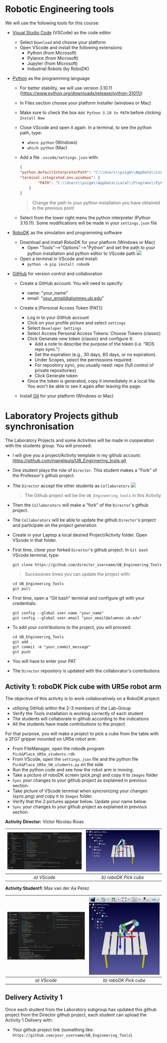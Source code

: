 # Robotic Engineering tools

We will use the following tools for this course:
- [Visual Studio Code](https://code.visualstudio.com/) (VSCode) as the code editor
    - Select `Download` and choose your platform
    - Open VScode and install the following extensions:
        - Python (from Microsoft)
        - Pylance (from Microsoft)
        - Jupyter (from Microsoft)
        - Industrial Robots (by RoboDK)
- [Python](https://www.python.org/) as the programming language
    - For better stability, we will use version 3.10.11 (https://www.python.org/downloads/release/python-31011/)
    - In Files section choose your platform installer (windows or Mac)
    - Make sure to check the box `Add Python 3.10 to PATH` before clicking `Install Now`
    - Close VScode and open it again. In a terminal, to see the python path, type:
        - `where python` (Windows)
        - `which python` (Mac)
    - Add a file `.vscode/settings.json` with:
        ````json
        {
        "python.defaultInterpreterPath": "C:\\Users\\puigm\\AppData\\Local\\Programs\\Python\\Python310\\python.exe",
        "terminal.integrated.env.windows": {
                "PATH": "C:\\Users\\puigm\\AppData\\Local\\Programs\\Python\\Python310\\;${env:PATH}"
            }
        }
        ````
        > Change the path to your python installation you have obtained in the previous point

    - Select from the lower right menu the python interpreter (Python 3.10.11). Some modifications will be made in your `settings.json` file
- [RoboDK](https://robodk.com/) as the simulation and programming software
    - Download and install RoboDK for your platform (Windows or Mac)
        - Open "Tools"-->"Options"-->"Python" and set the path to your python installation and python editor to VScode path
        ![](./Images/robodk_python_options.png)
    - Open a terminal in VScode and install:
        - `python -m pip install robodk`

- [GitHub](https://github.com/) for version control and collaboration
    - Create a GitHub account. You will need to specify:
        - name: "your_name"
        - email: "your_email@alumnes.ub.edu"
    - Create a [Personal Access Token (PAT)]:
        - Log in to your GitHub account
        - Click on your profile picture and select `settings`
        - Select `Developer Settings`
        - Select Access Personal Access Tokens: Choose Tokens (classic)
        - Click Generate new token (classic) and configure it:
            - Add a note to describe the purpose of the token (i.e. "ROS repo sync.")
            - Set the expiration (e.g., 30 days, 60 days, or no expiration).
            - Under Scopes, select the permissions required:
            - For repository sync, you usually need: repo (full control of private repositories)
            - Click Generate token
        - Once the token is generated, copy it immediately in a local file. You won't be able to see it again after leaving the page.

    - Install [Git](https://git-scm.com/downloads) for your platform (Windows or Mac)

# Laboratory Projects github synchronisation

The Laboratory Projects and some Activities will be made in cooperation with the students group. You will proceed:

- I will give you a project/Activity template in my github account: https://github.com/manelpuig/UB_Enginnering_tools.git
- One student plays the role of `Director`. This student makes a "Fork" of the Professor's github project.
- The `Director` accept the other students as `Collaborators`
![](./Images/github_collaborators.png)
  > The Github project will be the `UB_Engineering_tools` in this Activity

- Then the `Collaborators` will make a "fork" of the `Director`'s github project.
- The `Collaborators` will be able to update the github `Director`'s project and participate on the project generation
- Create in your Laptop a local desired Project/Activity folder. Open VScode in that folder.
- First time, clone your forked `Director`'s github project. In `Git bash` VScode terminal, type:
  ```shell
  git clone https://github.com/director_username/UB_Engineering_Tools
  ```
  >Successives times you can update the project with:
  ```shell
  cd UB_Engineering_Tools
  git pull
  ```
- First time, open a "Git bash" terminal and configure git with your credentials:
    ```git
    git config --global user.name "your_name"
    git config --global user.email "your_email@alumnes.ub.edu"
    ```
- To add your contributions to the project, you will proceed:
    ````shell
    cd UB_Engineering_Tools
    git add .
    git commit -m "your_commit_message"
    git push
    ````
- You will have to enter your PAT
- The `Director` repository is updated with the collaborator's contributions

## Activity 1: roboDK Pick cube with UR5e robot arm

The objective of this activity is to work collaboratively on a RoboDK project:
- utilizing GitHub within the 2-3 members of the Lab-Group
- Verify the Tools installation is working correctly of each student
- The students will collaborate in github according to the indications
- All the students have made contributions to the project

For that purpose, you will make a project to pick a cube from the table with a 2FG7 gripper mounted on UR5e robot arm:
- From FileManager, open the robodk program `Pick&Place_UR5e_students.rdk`
- From VScode, open the `settings.json` file and the python file `Pick&Place_UR5e_SW_students.py` on the side
- Run the python code and see how the robot arm is moving.
- Take a picture of roboDK screen (pick.png) and copy it to `Images` folder
- `Sync` your changes to your github project as explained in previous section. 
- Take picture of VScode terminal when syncronizing your changes (sync.png) and copy it to `Images` folder.
- Verify that the 2 pictures appear below. Update your name below.
- `Sync` your changes to your github project as explained in previous section. 

**Activity Director:** Víctor Nicolau Rivas

| ![](./Images/sync_V.png) | ![](./Images/robot.png) |
|:----------------------------:|:--------------------------------------:|
| *a) VScode*                 | *b) roboDK Pick cube*                 |


**Activity Student1:** Max van der Aa Pérez

| ![](./Images/sync_M2.png) | ![](./Images/pick_M.png) |
|:----------------------------:|:--------------------------------------:|
| *a) VScode*                 | *b) roboDK Pick cube*                 |



## Delivery Activity 1

Once each student from the Laboratory subgroup has updated this github project from the Director github project, each student can upload the Activity 1 Delivery with:
- Your github project link (something like: `https://github.com/your_username/UB_Engineering_Tools`)
